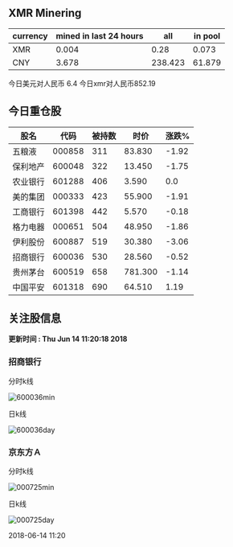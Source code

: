 ## XMR Minering

|currency|mined in last 24 hours|all|in pool|
|---|---|---|---|
|XMR|0.004|0.28|0.073|
|CNY|3.678|238.423|61.879|

今日美元对人民币 6.4	今日xmr对人民币852.19


## 今日重仓股 

|股名|代码|被持数|时价|涨跌%|
|---|---|---|---|---|
|五粮液|000858|311|83.830|-1.92|
|保利地产|600048|322|13.450|-1.75|
|农业银行|601288|406|3.590|0.0|
|美的集团|000333|423|55.900|-1.91|
|工商银行|601398|442|5.570|-0.18|
|格力电器|000651|504|48.950|-1.86|
|伊利股份|600887|519|30.380|-3.06|
|招商银行|600036|530|28.560|-0.52|
|贵州茅台|600519|658|781.300|-1.14|
|中国平安|601318|690|64.510|1.19|

## 关注股信息
**更新时间 : Thu Jun 14 11:20:18 2018**
### 招商银行 
分时k线

![600036min](http://image.sinajs.cn/newchart/min/n/sh600036.gif)

日k线

![600036day](http://image.sinajs.cn/newchart/daily/n/sh600036.gif)

### 京东方Ａ 
分时k线

![000725min](http://image.sinajs.cn/newchart/min/n/sz000725.gif)

日k线

![000725day](http://image.sinajs.cn/newchart/daily/n/sz000725.gif)

2018-06-14 11:20